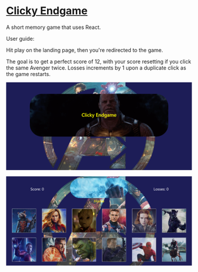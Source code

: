# [Clicky Endgame](https://cptaylor38.github.io/Clicky-Endgame/)

A short memory game that uses React.

User guide:

Hit play on the landing page, then you're redirected to the game. 

The goal is to get a perfect score of 12, with your score resetting if you click the same Avenger twice. Losses increments by 1 upon a duplicate click as the game restarts.

![Landing](./client/public/landing.png)

![Game](./client/public/game.png)
